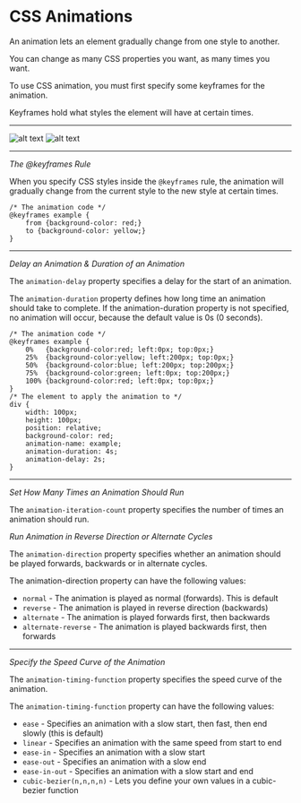 # CSS Animations

An animation lets an element gradually change from one style to another.

You can change as many CSS properties you want, as many times you want.

To use CSS animation, you must first specify some keyframes for the animation.

Keyframes hold what styles the element will have at certain times.

- - - -

![alt text](https://media.giphy.com/media/S4yxvBouu2ili/giphy.gif)
![alt text](https://media.giphy.com/media/e53WDNesxxVn2/giphy.gif)

- - - -

*The @keyframes Rule*

When you specify CSS styles inside the `@keyframes` rule, the animation will gradually change from the current style to the new style at certain times.

```
/* The animation code */
@keyframes example {
    from {background-color: red;}
    to {background-color: yellow;}
}
```

- - - -

*Delay an Animation & Duration of an Animation*

The `animation-delay` property specifies a delay for the start of an animation.

The `animation-duration` property defines how long time an animation should take to complete. If the animation-duration property is not specified, no animation will occur, because the default value is 0s (0 seconds).

```
/* The animation code */
@keyframes example {
    0%   {background-color:red; left:0px; top:0px;}
    25%  {background-color:yellow; left:200px; top:0px;}
    50%  {background-color:blue; left:200px; top:200px;}
    75%  {background-color:green; left:0px; top:200px;}
    100% {background-color:red; left:0px; top:0px;}
}
/* The element to apply the animation to */
div {
    width: 100px;
    height: 100px;
    position: relative;
    background-color: red;
    animation-name: example;
    animation-duration: 4s;
    animation-delay: 2s;
}
```
- - - -

*Set How Many Times an Animation Should Run*

The `animation-iteration-count` property specifies the number of times an animation should run.

*Run Animation in Reverse Direction or Alternate Cycles*

The `animation-direction` property specifies whether an animation should be played forwards, backwards or in alternate cycles.

The animation-direction property can have the following values:

* `normal` - The animation is played as normal (forwards). This is default
* `reverse` - The animation is played in reverse direction (backwards)
* `alternate` - The animation is played forwards first, then backwards
* `alternate-reverse` - The animation is played backwards first, then forwards

- - - -

*Specify the Speed Curve of the Animation*

The `animation-timing-function` property specifies the speed curve of the animation.

The `animation-timing-function` property can have the following values:

* `ease` - Specifies an animation with a slow start, then fast, then end slowly (this is default)
* `linear` - Specifies an animation with the same speed from start to end
* `ease-in` - Specifies an animation with a slow start
* `ease-out` - Specifies an animation with a slow end
* `ease-in-out` - Specifies an animation with a slow start and end
* `cubic-bezier(n,n,n,n)` - Lets you define your own values in a cubic-bezier function
